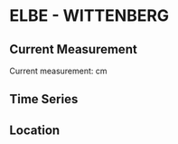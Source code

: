 # ELBE - WITTENBERG

## Current Measurement

Current measurement: <Value topic="rivers/pegel-online/ELBE/WITTENBERG/measurementValue"/> cm

## Time Series

<TimeSeries topic="rivers/pegel-online/ELBE/WITTENBERG/measurementValue" period="week" />

## Location

<WorldMap>
  <Marker lat="51.8565291449134" lon="12.646310954043884" labelTopic="rivers/pegel-online/ELBE/WITTENBERG/measurementValue" />
</WorldMap>
